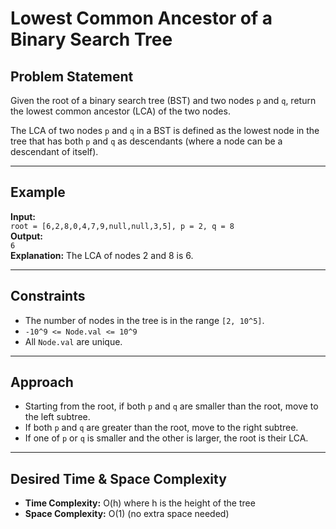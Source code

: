 # Lowest Common Ancestor of a Binary Search Tree

## Problem Statement

Given the root of a binary search tree (BST) and two nodes `p` and `q`, return the lowest common ancestor (LCA) of the two nodes.

The LCA of two nodes `p` and `q` in a BST is defined as the lowest node in the tree that has both `p` and `q` as descendants (where a node can be a descendant of itself).

---

## Example

**Input:**  
`root = [6,2,8,0,4,7,9,null,null,3,5], p = 2, q = 8`  
**Output:**  
`6`  
**Explanation:** The LCA of nodes 2 and 8 is 6.

---

## Constraints

- The number of nodes in the tree is in the range `[2, 10^5]`.
- `-10^9 <= Node.val <= 10^9`
- All `Node.val` are unique.

---

## Approach

- Starting from the root, if both `p` and `q` are smaller than the root, move to the left subtree.
- If both `p` and `q` are greater than the root, move to the right subtree.
- If one of `p` or `q` is smaller and the other is larger, the root is their LCA.

---

## Desired Time & Space Complexity

- **Time Complexity:** O(h) where h is the height of the tree
- **Space Complexity:** O(1) (no extra space needed)
